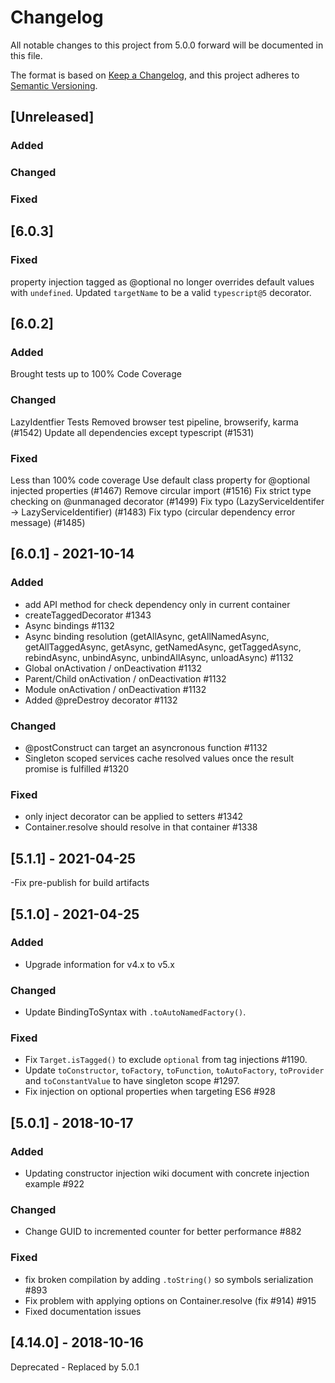 # Changelog
All notable changes to this project from 5.0.0 forward will be documented in this file.

The format is based on [Keep a Changelog](https://keepachangelog.com/en/1.0.0/),
and this project adheres to [Semantic Versioning](https://semver.org/spec/v2.0.0.html).

## [Unreleased]

### Added

### Changed

### Fixed

## [6.0.3]

### Fixed
property injection tagged as @optional no longer overrides default values with `undefined`.
Updated `targetName` to be a valid `typescript@5` decorator.

## [6.0.2]

### Added
Brought tests up to 100% Code Coverage

### Changed
LazyIdentfier Tests
Removed browser test pipeline, browserify, karma (#1542)
Update all dependencies except typescript (#1531)

### Fixed
Less than 100% code coverage
Use default class property for @optional injected properties (#1467)
Remove circular import (#1516)
Fix strict type checking on @unmanaged decorator (#1499)
Fix typo (LazyServiceIdentifer -> LazyServiceIdentifier) (#1483)
Fix typo (circular dependency error message) (#1485)

## [6.0.1] - 2021-10-14
### Added
- add API method for check dependency only in current container
- createTaggedDecorator #1343
- Async bindings #1132
- Async binding resolution (getAllAsync, getAllNamedAsync, getAllTaggedAsync, getAsync, getNamedAsync, getTaggedAsync, rebindAsync, unbindAsync, unbindAllAsync, unloadAsync) #1132
- Global onActivation / onDeactivation #1132
- Parent/Child onActivation / onDeactivation #1132
- Module onActivation / onDeactivation #1132
- Added @preDestroy decorator #1132

### Changed
- @postConstruct can target an asyncronous function #1132
- Singleton scoped services cache resolved values once the result promise is fulfilled #1320

### Fixed
- only inject decorator can be applied to setters #1342
- Container.resolve should resolve in that container #1338

## [5.1.1] - 2021-04-25
-Fix pre-publish for build artifacts

## [5.1.0] - 2021-04-25
### Added
- Upgrade information for v4.x to v5.x

### Changed
- Update BindingToSyntax with `.toAutoNamedFactory()`.

### Fixed
- Fix `Target.isTagged()` to exclude `optional` from tag injections #1190.
- Update `toConstructor`, `toFactory`, `toFunction`, `toAutoFactory`, `toProvider` and `toConstantValue` to have singleton scope #1297.
- Fix injection on optional properties when targeting ES6 #928

## [5.0.1] - 2018-10-17
### Added
- Updating constructor injection wiki document with concrete injection example #922

### Changed
- Change GUID to incremented counter for better performance #882

### Fixed
- fix broken compilation by adding `.toString()` so symbols serialization #893
- Fix problem with applying options on Container.resolve (fix #914) #915
- Fixed documentation issues

## [4.14.0] - 2018-10-16
Deprecated - Replaced by 5.0.1
